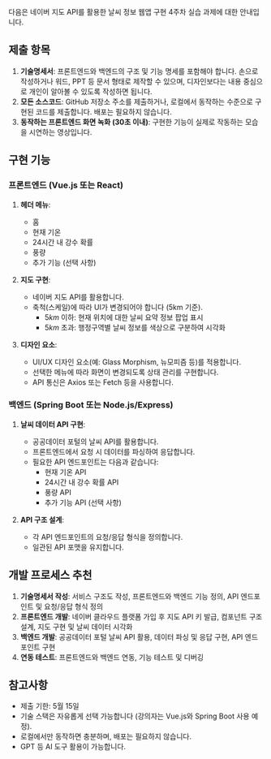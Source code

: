 다음은 네이버 지도 API를 활용한 날씨 정보 웹앱 구현 4주차 실습 과제에 대한 안내입니다.

## 제출 항목

1.  **기술명세서**: 프론트엔드와 백엔드의 구조 및 기능 명세를 포함해야 합니다. 손으로 작성하거나 워드, PPT 등 문서 형태로 제작할 수 있으며, 디자인보다는 내용 중심으로 개인이 알아볼 수 있도록 작성하면 됩니다.
2.  **모든 소스코드**: GitHub 저장소 주소를 제출하거나, 로컬에서 동작하는 수준으로 구현된 코드를 제출합니다. 배포는 필요하지 않습니다.
3.  **동작하는 프론트엔드 화면 녹화 (30초 이내)**: 구현한 기능이 실제로 작동하는 모습을 시연하는 영상입니다.

## 구현 기능

### 프론트엔드 (Vue.js 또는 React)

1.  **헤더 메뉴**:

    -   홈
    -   현재 기온
    -   24시간 내 강수 확률
    -   풍량
    -   추가 기능 (선택 사항)

2.  **지도 구현**:

    -   네이버 지도 API를 활용합니다.
    -   축척(스케일)에 따라 UI가 변경되어야 합니다 (5km 기준).
        -   $5km$ 이하: 현재 위치에 대한 날씨 요약 정보 팝업 표시
        -   $5km$ 초과: 행정구역별 날씨 정보를 색상으로 구분하여 시각화

3.  **디자인 요소**:

    -   UI/UX 디자인 요소(예: Glass Morphism, 뉴모피즘 등)를 적용합니다.
    -   선택한 메뉴에 따라 화면이 변경되도록 상태 관리를 구현합니다.
    -   API 통신은 Axios 또는 Fetch 등을 사용합니다.

### 백엔드 (Spring Boot 또는 Node.js/Express)

1.  **날씨 데이터 API 구현**:

    -   공공데이터 포털의 날씨 API를 활용합니다.
    -   프론트엔드에서 요청 시 데이터를 파싱하여 응답합니다.
    -   필요한 API 엔드포인트는 다음과 같습니다:
        -   현재 기온 API
        -   24시간 내 강수 확률 API
        -   풍량 API
        -   추가 기능 API (선택 사항)

2.  **API 구조 설계**:

    -   각 API 엔드포인트의 요청/응답 형식을 정의합니다.
    -   일관된 API 포맷을 유지합니다.

## 개발 프로세스 추천

1.  **기술명세서 작성**: 서비스 구조도 작성, 프론트엔드와 백엔드 기능 정의, API 엔드포인트 및 요청/응답 형식 정의
2.  **프론트엔드 개발**: 네이버 클라우드 플랫폼 가입 후 지도 API 키 발급, 컴포넌트 구조 설계, 지도 구현 및 날씨 데이터 시각화
3.  **백엔드 개발**: 공공데이터 포털 날씨 API 활용, 데이터 파싱 및 응답 구현, API 엔드포인트 구현
4.  **연동 테스트**: 프론트엔드와 백엔드 연동, 기능 테스트 및 디버깅

## 참고사항

-   제출 기한: 5월 15일
-   기술 스택은 자유롭게 선택 가능합니다 (강의자는 Vue.js와 Spring Boot 사용 예정).
-   로컬에서만 동작하면 충분하며, 배포는 필요하지 않습니다.
-   GPT 등 AI 도구 활용이 가능합니다.